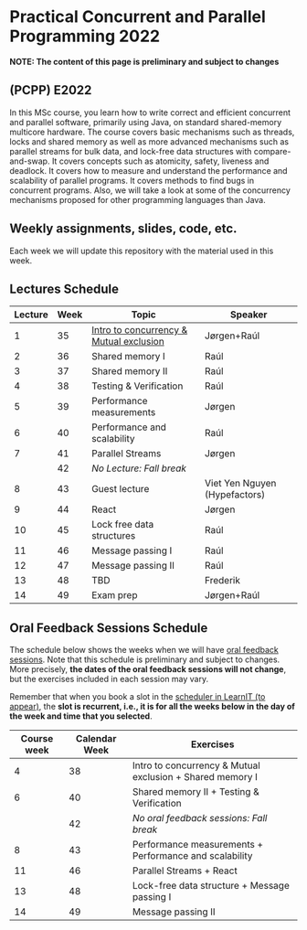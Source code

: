 # Practical Concurrent and Parallel Programming 2022

**NOTE: The content of this page is preliminary and subject to changes**


## (PCPP) E2022

In this MSc course, you learn how to write correct and efficient concurrent and parallel software, primarily using Java, on standard shared-memory multicore hardware. The course covers basic mechanisms such as threads, locks and shared memory as well as more advanced mechanisms such as parallel streams for bulk data, and lock-free data structures with compare-and-swap. It covers concepts such as atomicity, safety, liveness and deadlock. It covers how to measure and understand the performance and scalability of parallel programs. It covers methods to find bugs in concurrent programs. Also, we will take a look at some of the concurrency mechanisms proposed for other programming languages than Java.


## Weekly assignments, slides, code, etc.

Each week we will update this repository with the material used in this week.


## Lectures Schedule

| Lecture | Week | Topic                                              | Speaker                       |
|---------|------|----------------------------------------------------|-------------------------------|
| 1       | 35   | [Intro to concurrency & Mutual exclusion](week01/) | Jørgen+Raúl                   |
| 2       | 36   | Shared memory I                                    | Raúl                          |
| 3       | 37   | Shared memory II                                   | Raúl                          |
| 4       | 38   | Testing & Verification                             | Raúl                          |
| 5       | 39   | Performance measurements                           | Jørgen                        |
| 6       | 40   | Performance and scalability                        | Raúl                          |
| 7       | 41   | Parallel Streams                                   | Jørgen                        |
|         | 42   | *No Lecture: Fall break*                           |                               |
| 8       | 43   | Guest lecture                                      | Viet Yen Nguyen (Hypefactors) |
| 9       | 44   | React                                              | Jørgen                        |
| 10      | 45   | Lock free data structures                          | Raúl                          |
| 11      | 46   | Message passing I                                  | Raúl                          |
| 12      | 47   | Message passing II                                 | Raúl                          |
| 13      | 48   | TBD                                                | Frederik                      |
| 14      | 49   | Exam prep                                          | Jørgen+Raúl                   |


## Oral Feedback Sessions Schedule

The schedule below shows the weeks when we will have [oral feedback sessions](general-info/assignment-submissions-and-oral-feedback.md).
Note that this schedule is preliminary and subject to changes. 
More precisely, **the dates of the oral feedback sessions will not change**, but the exercises included in each session may vary.

Remember that when you book a slot in the [scheduler in LearnIT (to appear)](#), the **slot is recurrent, i.e., it is for all the weeks below in the day of the week and time that you selected**.

| Course week | Calendar Week | Exercises                                                 |
|-------------|---------------|-----------------------------------------------------------|
| 4           | 38            | Intro to concurrency & Mutual exclusion + Shared memory I |
| 6           | 40            | Shared memory II + Testing & Verification                 |
|             | 42            | *No oral feedback sessions: Fall break*                   |
| 8           | 43            | Performance measurements + Performance and scalability    |
| 11          | 46            | Parallel Streams + React                                  |
| 13          | 48            | Lock-free data structure + Message passing I              |
| 14          | 49            | Message passing II                                        |
